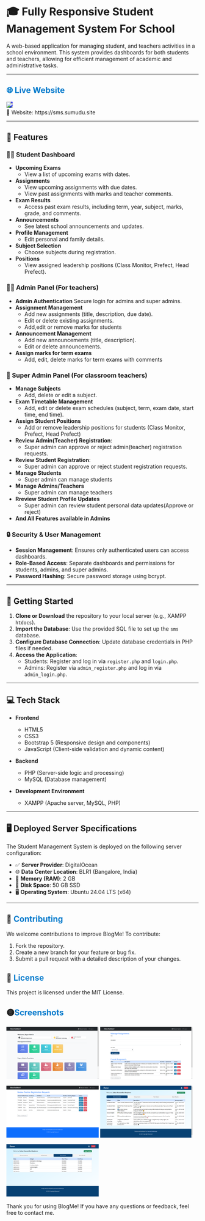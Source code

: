 # 🎓 Fully Responsive Student Management System For School

A web-based application for managing student, and teachers activities in a school environment. This system provides dashboards for both students and teachers, allowing for efficient management of academic and administrative tasks.

---

## <span style="color: #007ACC; font-weight: bold;">🌐 Live Website</span>

<a href="https://sms.sumudu.site">
  <img src="https://img.shields.io/badge/Visit-Live%20Website-%23ee0000?style=for-the-badge&logo=globe&logoColor=white" style="height:40px; background-color:blue;" />
</a>
<br>
🔗 Website: https://sms.sumudu.site

---

## 🚀 Features

### 👨‍🎓 Student Dashboard

- **Upcoming Exams**
  - View a list of upcoming exams with dates.
- **Assignments**
  - View upcoming assignments with due dates.
  - View past assignments with marks and teacher comments.
- **Exam Results**
  - Access past exam results, including term, year, subject, marks, grade, and comments.
- **Announcements**
  - See latest school announcements and updates.
- **Profile Management**
  - Edit personal and family details.
- **Subject Selection**
  - Choose subjects during registration.
- **Positions**
  - View assigned leadership positions (Class Monitor, Prefect, Head Prefect).

### 👨‍🏫 Admin Panel (For teachers)

- **Admin Authentication** Secure login for admins and super admins.
- **Assignment Management**
  - Add new assignments (title, description, due date).
  - Edit or delete existing assignments.
  - Add,edit or remove marks for students
- **Announcement Management**
  - Add new announcements (title, description).
  - Edit or delete announcements.
- **Assign marks for term exams**
  - Add, edit, delete marks for term exams with comments

### 👑 Super Admin Panel (For classroom teachers)

- **Manage Subjects**
  - Add, delete or edit a subject.
- **Exam Timetable Management**
  - Add, edit or delete exam schedules (subject, term, exam date, start time, end time).
- **Assign Student Positions**
  - Add or remove leadership positions for students (Class Monitor, Prefect, Head Prefect)
- **Review Admin(Teacher) Registration**:
  - Super admin can approve or reject admin(teacher) registration requests.
- **Review Student Registration**:
  - Super admin can approve or reject student registration requests.
- **Manage Students**
  - Super admin can manage students
- **Manage Admins/Teachers**
  - Super admin can manage teachers
- **Rreview Student Profile Updates**
  - Super admin can review student personal data updates(Approve or reject)
- **And All Features available in Admins**

### 🔒 Security & User Management

- **Session Management**: Ensures only authenticated users can access dashboards.
- **Role-Based Access**: Separate dashboards and permissions for students, admins, and super admins.
- **Password Hashing**: Secure password storage using bcrypt.

---

## 🏁 Getting Started

1. **Clone or Download** the repository to your local server (e.g., XAMPP `htdocs`).
2. **Import the Database**: Use the provided SQL file to set up the `sms` database.
3. **Configure Database Connection**: Update database credentials in PHP files if needed.
4. **Access the Application**:
   - Students: Register and log in via `register.php` and `login.php`.
   - Admins: Register via `admin_register.php` and log in via `admin_login.php`.

---

## 💻 Tech Stack

- **Frontend**

  - HTML5
  - CSS3
  - Bootstrap 5 (Responsive design and components)
  - JavaScript (Client-side validation and dynamic content)

- **Backend**

  - PHP (Server-side logic and processing)
  - MySQL (Database management)

- **Development Environment**
  - XAMPP (Apache server, MySQL, PHP)
 
---
## 🖥️ Deployed Server Specifications

The Student Management System is deployed on the following server configuration:

- ✅ **Server Provider**: DigitalOcean
- 🌐 **Data Center Location**: BLR1 (Bangalore, India)
- 🧠 **Memory (RAM)**: 2 GB
- 💾 **Disk Space**: 50 GB SSD
- 🖥️ **Operating System**: Ubuntu 24.04 LTS (x64)

---
 ## 🤝 <span style="color: #007ACC; font-weight: bold;">Contributing</span>

We welcome contributions to improve BlogMe! To contribute:

1. Fork the repository.
2. Create a new branch for your feature or bug fix.
3. Submit a pull request with a detailed description of your changes.

## 📄 <span style="color: #007ACC; font-weight: bold;">License</span>

 This project is licensed under the MIT License.

## 🟡<span style="color: #007ACC; font-weight: bold;">Screenshots</span>

<p float="left">
  <img src="https://raw.githubusercontent.com/sumudu-k/School-Student-Management-System__php-mysql/refs/heads/main/screenshots/super%20admin%20dashboard.png" width="48%" />
  <img src="https://raw.githubusercontent.com/sumudu-k/School-Student-Management-System__php-mysql/refs/heads/main/screenshots/manage%20assignments.png" width="48%" />
</p>
<p float="left">
  <img src="https://raw.githubusercontent.com/sumudu-k/School-Student-Management-System__php-mysql/refs/heads/main/screenshots/review%20teacher%20registration.png" width="48%" />
  <img src="https://raw.githubusercontent.com/sumudu-k/School-Student-Management-System__php-mysql/refs/heads/main/screenshots/student%20dashboard-1.png" width="48%" />
</p>
<p float="left">
  <img src="https://raw.githubusercontent.com/sumudu-k/School-Student-Management-System__php-mysql/refs/heads/main/screenshots/student%20dashboard-2.png" width="48%" />
</p>
Thank you for using BlogMe! If you have any questions or feedback, feel free to contact me.

